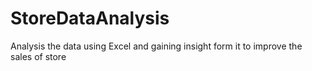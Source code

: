 # StoreDataAnalysis
Analysis the data using Excel and gaining insight form it to improve the sales of store

